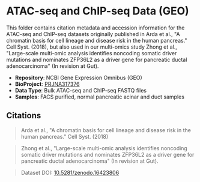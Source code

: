 # ATAC-seq and ChIP-seq Data (GEO)

This folder contains citation metadata and accession information for the ATAC-seq and ChIP-seq datasets originally published in Arda et al., "A chromatin basis for cell lineage and disease risk in the human pancreas." Cell Syst. (2018), but also used in our multi-omics study Zhong et al., "Large-scale multi-omic analysis identifies noncoding somatic driver mutations and nominates ZFP36L2 as a driver gene for pancreatic ductal adenocarcinoma" (In revision at Gut).

- **Repository**: NCBI Gene Expression Omnibus (GEO)
- **BioProject**: [PRJNA317376](https://www.ncbi.nlm.nih.gov/bioproject/PRJNA317376)
- **Data Type**: Bulk ATAC-seq and ChIP-seq FASTQ files
- **Samples**: FACS purified, normal pancreatic acinar and duct samples

## Citations

> Arda et al., "A chromatin basis for cell lineage and disease risk in the human pancreas." Cell Syst. (2018)

> Zhong et al., "Large-scale multi-omic analysis identifies noncoding somatic driver mutations and nominates ZFP36L2 as a driver gene for pancreatic ductal adenocarcinoma" (In revision at Gut).

> Dataset DOI: [10.5281/zenodo.16423806](https://doi.org/10.5281/zenodo.16423806)
